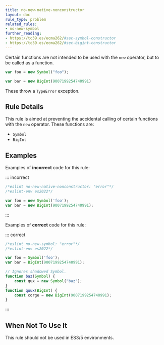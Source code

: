 ```yaml
---
title: no-new-native-nonconstructor
layout: doc
rule_type: problem
related_rules:
- no-new-symbol
further_reading:
- https://tc39.es/ecma262/#sec-symbol-constructor
- https://tc39.es/ecma262/#sec-bigint-constructor
---
```




Certain functions are not intended to be used with the `new` operator, but to be called as a function.

```js
var foo = new Symbol("foo");
```

```js
var bar = new BigInt(9007199254740991)
```

These throw a `TypeError` exception.

## Rule Details

This rule is aimed at preventing the accidental calling of certain functions with the `new` operator. These functions are:

* `Symbol`
* `BigInt`

## Examples

Examples of **incorrect** code for this rule:

::: incorrect

```js
/*eslint no-new-native-nonconstructor: "error"*/
/*eslint-env es2022*/

var foo = new Symbol('foo');
var bar = new BigInt(9007199254740991);
```

:::

Examples of **correct** code for this rule:

::: correct

```js
/*eslint no-new-symbol: "error"*/
/*eslint-env es2022*/

var foo = Symbol('foo');
var bar = BigInt(9007199254740991);

// Ignores shadowed Symbol.
function baz(Symbol) {
    const qux = new Symbol("baz");
}
function quux(BigInt) {
    const corge = new BigInt(9007199254740991);
}

```

:::

## When Not To Use It

This rule should not be used in ES3/5 environments.
